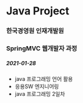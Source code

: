 # Java Project 
### 한국경영원 인재개발원
### SpringMVC 웹개발자 과정

##### 2021-01-28

* java 프로그래밍 언어 활용
* 응용SW 엔지니어링 
* java 프로그래밍 2일차 